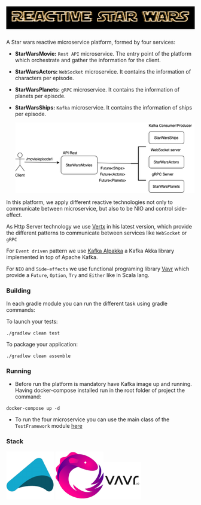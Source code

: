 # ![My image](img/starwars_logo.png)

A Star wars reactive microservice platform, formed by four services:
* **StarWarsMovie:** ````Rest API```` microservice. The entry point of the platform which orchestrate and gather the information for the client.
* **StarWarsActors:** ````WebSocket```` microservice. It contains the information of characters per episode.
* **StarWarsPlanets:** ````gRPC```` microservice. It contains the information of planets per episode.
* **StarWarsShips:** ````Kafka```` microservice. It contains the information of ships per episode.
 
    ![My image](img/starWars.png)

In this platform, we apply different reactive technologies not only to communicate between microservice,
but also to be NIO and control side-effect.

As Http Server technology we use [Vertx](https://vertx.io) in his latest version, which provide the different patterns to
communicate between services like ````WebSocket```` or ```gRPC```

For ````Event driven```` pattern we use  [Kafka Alpakka](https://doc.akka.io/docs/alpakka-kafka/current/home.html) a Kafka
 Akka library implemented in top of Apache Kafka.

For ```NIO``` and ```Side-effects```  we use functional programing library [Vavr](https://www.vavr.io) 
which provide a ```Future```, ```Option```, ```Try``` and ```Either``` like in Scala lang.

### Building

In each gradle module you can run the different task using gradle commands:

To launch your tests:
```
./gradlew clean test
```

To package your application:
```
./gradlew clean assemble
```


### Running

* Before run the platform is mandatory have Kafka image up and running.
Having docker-compose installed run in the root folder of project the command:
````
docker-compose up -d
````

* To run the four microservice you can use the main class of the ```TestFramework``` module 
[here](TestFramework/src/main/java/com/politrons/main/startWarsPlatformMain.java)


### Stack

![My image](img/akka.png) ![My image](img/reactivex.png)![My image](img/vavr.png)